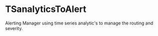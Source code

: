# TSanalyticsToAlert
Alerting Manager using time series analytic's to manage the routing and severity. 
